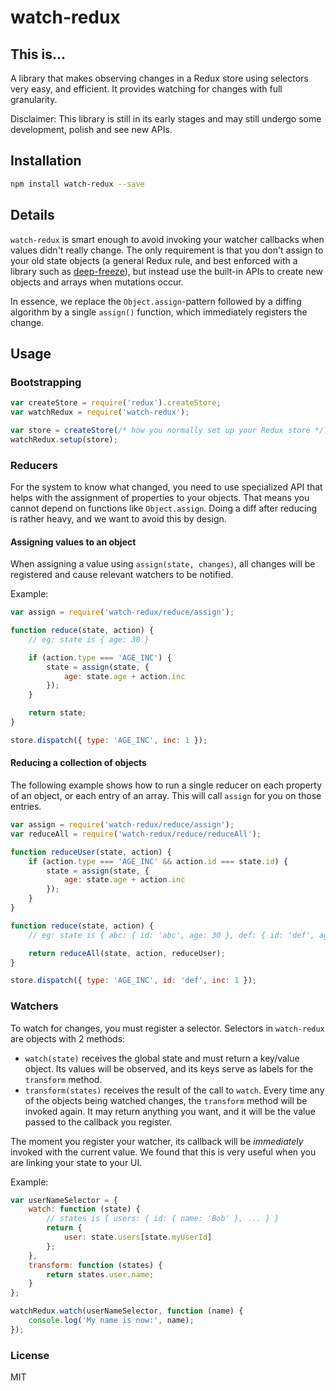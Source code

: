# watch-redux

## This is...

A library that makes observing changes in a Redux store using selectors very easy, and efficient. It provides watching
for changes with full granularity.

Disclaimer: This library is still in its early stages and may still undergo some development, polish and see new APIs.

## Installation

```sh
npm install watch-redux --save
```

## Details

`watch-redux` is smart enough to avoid invoking your watcher callbacks when values didn't really change. The only
requirement is that you don't assign to your old state objects (a general Redux rule, and best enforced with a library
such as [deep-freeze](https://www.npmjs.com/package/deep-freeze)), but instead use the built-in APIs to create new
objects and arrays when mutations occur.

In essence, we replace the `Object.assign`-pattern followed by a diffing algorithm by a single `assign()` function,
which immediately registers the change.

## Usage

### Bootstrapping

```js
var createStore = require('redux').createStore;
var watchRedux = require('watch-redux');

var store = createStore(/* how you normally set up your Redux store */);
watchRedux.setup(store);
```

### Reducers

For the system to know what changed, you need to use specialized API that helps with the assignment of properties to
your objects. That means you cannot depend on functions like `Object.assign`. Doing a diff after reducing is rather
heavy, and we want to avoid this by design.

#### Assigning values to an object

When assigning a value using `assign(state, changes)`, all changes will be registered and cause relevant watchers to be
notified.

Example:

```js
var assign = require('watch-redux/reduce/assign');

function reduce(state, action) {
	// eg: state is { age: 30 }

	if (action.type === 'AGE_INC') {
		state = assign(state, {
			age: state.age + action.inc
		});
	}

	return state;
}

store.dispatch({ type: 'AGE_INC', inc: 1 });
```

#### Reducing a collection of objects

The following example shows how to run a single reducer on each property of an object, or each entry of an array. This
will call `assign` for you on those entries.

```js
var assign = require('watch-redux/reduce/assign');
var reduceAll = require('watch-redux/reduce/reduceAll');

function reduceUser(state, action) {
	if (action.type === 'AGE_INC' && action.id === state.id) {
		state = assign(state, {
			age: state.age + action.inc
		});
	}
}

function reduce(state, action) {
	// eg: state is { abc: { id: 'abc', age: 30 }, def: { id: 'def', age: 40 } }

	return reduceAll(state, action, reduceUser);
}

store.dispatch({ type: 'AGE_INC', id: 'def', inc: 1 });
```

### Watchers

To watch for changes, you must register a selector. Selectors in `watch-redux` are objects with 2 methods:

* `watch(state)` receives the global state and must return a key/value object. Its values will be observed, and its keys
  serve as labels for the `transform` method.
* `transform(states)` receives the result of the call to `watch`. Every time any of the objects being watched changes,
  the `transform` method will be invoked again. It may return anything you want, and it will be the value passed to the
  callback you register.

The moment you register your watcher, its callback will be *immediately* invoked with the current value. We found that
this is very useful when you are linking your state to your UI.

Example:

```js
var userNameSelector = {
	watch: function (state) {
		// states is { users: { id: { name: 'Bob' }, ... } }
		return {
			user: state.users[state.myUserId]
		};
	},
	transform: function (states) {
		return states.user.name;
	}
};

watchRedux.watch(userNameSelector, function (name) {
	console.log('My name is now:', name);
});
```

### License

MIT

